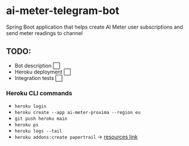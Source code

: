 # ai-meter-telegram-bot

Spring Boot application that helps create AI Meter user subscriptions and send meter readings to channel 

## TODO:

- Bot description ⬜
- Heroku deployment ⬜
- Integration tests ⬜

### Heroku CLI commands

- `heroku login`
- `heroku create --app ai-meter-proxima --region eu`
- `git push heroku main`
- `heroku ps`
- `heroku logs --tail`
- `heroku addons:create papertrail` -> [resources link](https://dashboard.heroku.com/apps/ai-meter-proxima/resources)